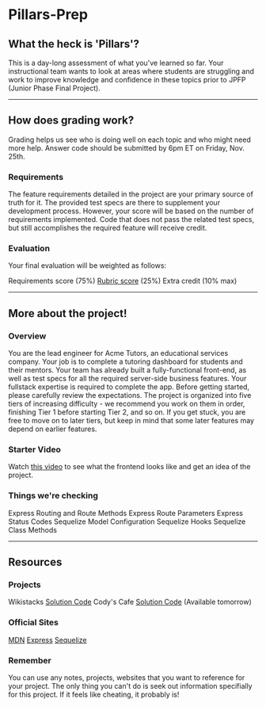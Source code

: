 # Pillars-Prep

## What the heck is 'Pillars'?
This is a day-long assessment of what you've learned so far. Your instructional team wants to look at areas where students are struggling and work to improve knowledge and confidence in these topics prior to JPFP (Junior Phase Final Project). 

----

## How does grading work?
Grading helps us see who is doing well on each topic and who might need more help. Answer code should be submitted by 6pm ET on Friday, Nov. 25th.

### Requirements
The feature requirements detailed in the project are your primary source of truth for it. The provided test specs are there to supplement your development process. However, your score will be based on the number of requirements implemented. Code that does not pass the related test specs, but still accomplishes the required feature will receive credit.

### Evaluation
Your final evaluation will be weighted as follows:

Requirements score (75%)
[Rubric score](https://docs.google.com/spreadsheets/d/1JctZDSVLImKT-sJ7BwhVPrHgZ17pRSuE0FhbLKLxsBs/edit#gid=0) (25%)
Extra credit (10% max)

----

## More about the project!
### Overview
You are the lead engineer for Acme Tutors, an educational services company. Your job is to complete a tutoring dashboard for students and their mentors. Your team has already built a fully-functional front-end, as well as test specs for all the required server-side business features. Your fullstack expertise is required to complete the app. Before getting started, please carefully review the expectations. The project is organized into five tiers of increasing difficulty - we recommend you work on them in order, finishing Tier 1 before starting Tier 2, and so on. If you get stuck, you are free to move on to later tiers, but keep in mind that some later features may depend on earlier features.

### Starter Video
Watch [this video](https://www.youtube.com/watch?v=XERflPFkcjg) to see what the frontend looks like and get an idea of the project.

### Things we're checking
Express Routing and Route Methods
Express Route Parameters
Express Status Codes
Sequelize Model Configuration
Sequelize Hooks
Sequelize Class Methods

----

## Resources
### Projects
Wikistacks [Solution Code](https://github.com/FullstackAcademy/Solution.Wikistack2)
Cody's Cafe [Solution Code](https://github.com/FullstackAcademy/codys-cafe-solution) (Available tomorrow)

### Official Sites
[MDN](https://developer.mozilla.org/en-US/docs/Web/JavaScript)
[Express](https://expressjs.com/en/4x/api.html)
[Sequelize](https://sequelize.org/master/)

### Remember
You can use any notes, projects, websites that you want to reference for your project. The only thing you can't do is seek out information specifially for this project. If it feels like cheating, it probably is!
